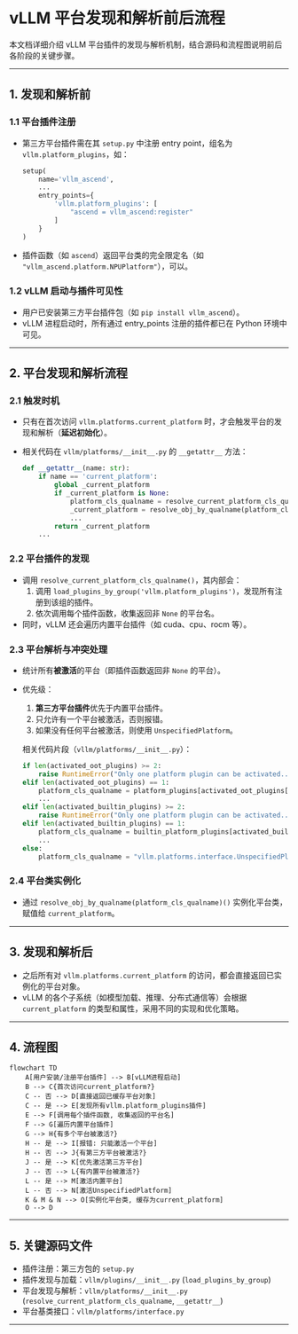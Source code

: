 # vLLM 平台发现和解析前后流程

本文档详细介绍 vLLM 平台插件的发现与解析机制，结合源码和流程图说明前后各阶段的关键步骤。

---

## 1. 发现和解析前

### 1.1 平台插件注册

- 第三方平台插件需在其 `setup.py` 中注册 entry point，组名为 `vllm.platform_plugins`，如：
  ```python
  setup(
      name='vllm_ascend',
      ...
      entry_points={
          'vllm.platform_plugins': [
              "ascend = vllm_ascend:register"
          ]
      }
  )
  ```
- 插件函数（如 `ascend`）返回平台类的完全限定名（如 `"vllm_ascend.platform.NPUPlatform"`），可以。

### 1.2 vLLM 启动与插件可见性

- 用户已安装第三方平台插件包（如 `pip install vllm_ascend`）。
- vLLM 进程启动时，所有通过 entry_points 注册的插件都已在 Python 环境中可见。

---

## 2. 平台发现和解析流程

### 2.1 触发时机

- 只有在首次访问 `vllm.platforms.current_platform` 时，才会触发平台的发现和解析（**延迟初始化**）。
- 相关代码在 `vllm/platforms/__init__.py` 的 `__getattr__` 方法：

  ```python
  def __getattr__(name: str):
      if name == 'current_platform':
          global _current_platform
          if _current_platform is None:
              platform_cls_qualname = resolve_current_platform_cls_qualname()
              _current_platform = resolve_obj_by_qualname(platform_cls_qualname)()
              ...
          return _current_platform
      ...
  ```

### 2.2 平台插件的发现

- 调用 `resolve_current_platform_cls_qualname()`，其内部会：
  1. 调用 `load_plugins_by_group('vllm.platform_plugins')`，发现所有注册到该组的插件。
  2. 依次调用每个插件函数，收集返回非 `None` 的平台名。
- 同时，vLLM 还会遍历内置平台插件（如 cuda、cpu、rocm 等）。

### 2.3 平台解析与冲突处理

- 统计所有**被激活**的平台（即插件函数返回非 `None` 的平台）。
- 优先级：
  1. **第三方平台插件**优先于内置平台插件。
  2. 只允许有一个平台被激活，否则报错。
  3. 如果没有任何平台被激活，则使用 `UnspecifiedPlatform`。

  相关代码片段（`vllm/platforms/__init__.py`）：
  ```python
  if len(activated_oot_plugins) >= 2:
      raise RuntimeError("Only one platform plugin can be activated...")
  elif len(activated_oot_plugins) == 1:
      platform_cls_qualname = platform_plugins[activated_oot_plugins[0]]()
      ...
  elif len(activated_builtin_plugins) >= 2:
      raise RuntimeError("Only one platform plugin can be activated...")
  elif len(activated_builtin_plugins) == 1:
      platform_cls_qualname = builtin_platform_plugins[activated_builtin_plugins[0]]()
      ...
  else:
      platform_cls_qualname = "vllm.platforms.interface.UnspecifiedPlatform"
  ```

### 2.4 平台类实例化

- 通过 `resolve_obj_by_qualname(platform_cls_qualname)()` 实例化平台类，赋值给 `current_platform`。

---

## 3. 发现和解析后

- 之后所有对 `vllm.platforms.current_platform` 的访问，都会直接返回已实例化的平台对象。
- vLLM 的各个子系统（如模型加载、推理、分布式通信等）会根据 `current_platform` 的类型和属性，采用不同的实现和优化策略。

---

## 4. 流程图

```mermaid
flowchart TD
    A[用户安装/注册平台插件] --> B[vLLM进程启动]
    B --> C{首次访问current_platform?}
    C -- 否 --> D[直接返回已缓存平台对象]
    C -- 是 --> E[发现所有vllm.platform_plugins插件]
    E --> F[调用每个插件函数, 收集返回的平台名]
    F --> G[遍历内置平台插件]
    G --> H{有多个平台被激活?}
    H -- 是 --> I[报错: 只能激活一个平台]
    H -- 否 --> J{有第三方平台被激活?}
    J -- 是 --> K[优先激活第三方平台]
    J -- 否 --> L{有内置平台被激活?}
    L -- 是 --> M[激活内置平台]
    L -- 否 --> N[激活UnspecifiedPlatform]
    K & M & N --> O[实例化平台类, 缓存为current_platform]
    O --> D
```

---

## 5. 关键源码文件

- 插件注册：第三方包的 `setup.py`
- 插件发现与加载：`vllm/plugins/__init__.py` (`load_plugins_by_group`)
- 平台发现与解析：`vllm/platforms/__init__.py` (`resolve_current_platform_cls_qualname`, `__getattr__`)
- 平台基类接口：`vllm/platforms/interface.py`

---
